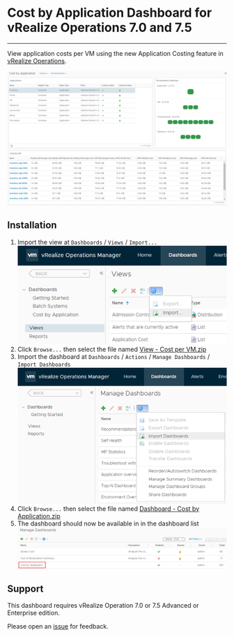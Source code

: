 # Cost by Application Dashboard for vRealize Operations 7.0 and 7.5
---------

View application costs per VM using the new Application Costing feature in [vRealize Operations](https://www.vmware.com/products/vrealize-operations.html).

![Cost by Application Dashboard](https://raw.githubusercontent.com/notoriousbdg/vrops-dashboard-cost_by_application/master/Dashboard.png)


## Installation
1. Import the view at `Dashboards` / `Views` / `Import...`  
![Import View](https://raw.githubusercontent.com/notoriousbdg/vrops-dashboard-cost_by_application/master/Import_View.png)
2. Click `Browse...` then select the file named [View - Cost per VM.zip](https://github.com/notoriousbdg/vrops-dashboard-cost_by_application/raw/master/View%20-%20Cost%20per%20VM.zip)
3. Import the dashboard at `Dashboards` / `Actions` / `Manage Dashboards` / `Import Dashboards`  
![Import Dashboard](https://raw.githubusercontent.com/notoriousbdg/vrops-dashboard-cost_by_application/master/Import_Dashboard.png)
4. Click `Browse...` then select the file named [Dashboard - Cost by Application.zip](https://github.com/notoriousbdg/vrops-dashboard-cost_by_application/raw/master/Dashboard%20-%20Cost%20by%20Application.zip)
5. The dashboard should now be available in in the dashboard list  
![Dashboard List](https://raw.githubusercontent.com/notoriousbdg/vrops-dashboard-cost_by_application/master/Dashboard_List.png)


## Support

This dashboard requires vRealize Operation 7.0 or 7.5 Advanced or Enterprise edition.

Please open an [issue](https://github.com/notoriousbdg/vrops-dashboard-cost_by_application/issues) for feedback.
